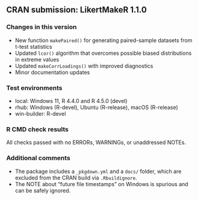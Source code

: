 ## CRAN submission: LikertMakeR 1.1.0

### Changes in this version

- New function `makePaired()` for generating paired-sample datasets from t-test statistics
- Updated `lcor()` algorithm that overcomes possible biased distributions in extreme values
- Updated `makeCorrLoadings()` with improved diagnostics
- Minor documentation updates 

### Test environments

- local: Windows 11, R 4.4.0 and R 4.5.0 (devel)
- rhub: Windows (R-devel), Ubuntu (R-release), macOS (R-release)
- win-builder: R-devel

### R CMD check results

All checks passed with no ERRORs, WARNINGs, or unaddressed NOTEs.

### Additional comments

- The package includes a `_pkgdown.yml` and a `docs/` folder, which are excluded from the CRAN build via `.Rbuildignore`.
- The NOTE about “future file timestamps” on Windows is spurious and can be safely ignored.

